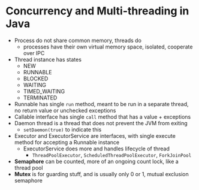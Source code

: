 # Concurrency and Multi-threading in Java

* Process do not share common memory, threads do
    * processes have their own virtual memory space, isolated, cooperate over IPC
* Thread instance has states
    * NEW
    * RUNNABLE
    * BLOCKED
    * WAITING
    * TIMED_WAITING
    * TERMINATED
* Runnable has single `run` method, meant to be run in a separate thread, no return value or unchecked exceptions
* Callable interface has single `call` method that has a value + exceptions
* Daemon thread is a thread that does not prevent the JVM from exiting
    * `setDaemon(true)` to indicate this
* Executor and ExecutorService are interfaces, with single execute method for accepting a Runnable instance
    * ExecutorService does more and handles lifecycle of thread
        * `ThreadPoolExecutor`, `ScheduledThreadPoolExecutor`, `ForkJoinPool`
* **Semaphore** can be counted, more of an ongoing count lock, like a thread pool
* **Mutex** is for guarding stuff, and is usually only 0 or 1, mutual exclusion semaphore